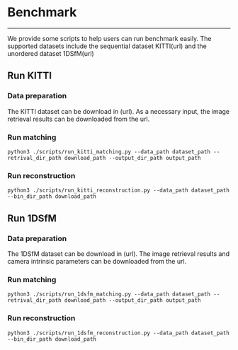 
# Benchmark
---------------------

We provide some scripts to help users can run benchmark easily.
The supported datasets include the sequential dataset KITTI(url) and the unordered dataset 1DSfM(url)


## Run KITTI

### Data preparation

The KITTI dataset can be download in (url).
As a necessary input, the image retrieval results can be downloaded from the url.

### Run matching

```
python3 ./scripts/run_kitti_matching.py --data_path dataset_path --retrival_dir_path download_path --output_dir_path output_path
```

### Run reconstruction

```
python3 ./scripts/run_kitti_reconstruction.py --data_path dataset_path --bin_dir_path download_path
```

## Run 1DSfM

### Data preparation

The 1DSfM dataset can be download in (url).
The image retrieval results and camera intrinsic parameters can be downloaded from the url.

### Run matching

```
python3 ./scripts/run_1dsfm_matching.py --data_path dataset_path --retrival_dir_path download_path --output_dir_path output_path
```

### Run reconstruction

```
python3 ./scripts/run_1dsfm_reconstruction.py --data_path dataset_path --bin_dir_path download_path
```

